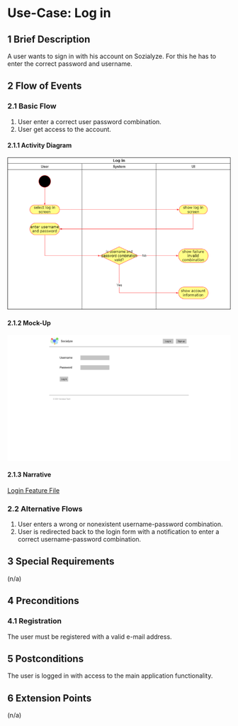 # Use-Case: Log in

## 1 Brief Description

A user wants to sign in with his account on Sozialyze.
For this he has to enter the correct password and username.

## 2 Flow of Events

### 2.1 Basic Flow

1. User enter a correct user password combination.
2. User get access to the account.

#### 2.1.1 Activity Diagram

![Log in Diagram](login.png)

#### 2.1.2 Mock-Up

![Log in Mock-Up](../../mockup/login_form.png)

#### 2.1.3 Narrative

[Login Feature File](login.feature)

### 2.2 Alternative Flows

1. User enters a wrong or nonexistent username-password combination.
2. User is redirected back to the login form with a notification to enter a correct username-password combination.

## 3 Special Requirements

(n/a)

## 4 Preconditions

### 4.1 Registration

The user must be registered with a valid e-mail address.

## 5 Postconditions

The user is logged in with access to the main application functionality.

## 6 Extension Points

(n/a)
